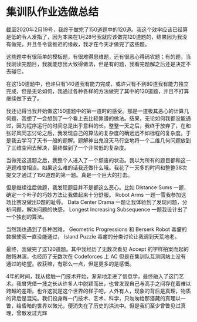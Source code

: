 # 集训队作业选做总结

截至2020年2月19号，我终于做完了150道题中的120道。我这个效率应该已经算是低的令人发指了，因为本来在1月28号我就应该做完120道题的，结果因为我没有做完，并且冬令营推迟的缘故，我才在今天才做完了这些题。

这些题中有很简单的模板题，有很难得思维题，还有很恶心得码农题；有的题，当我刚读完题目，我就能想出大致得做法，但是有的题，我看完题解之后还是决定不去碰它。

在这150道题中，也许只有140道我有能力完成，或许只有不到80道我有能力独立完成，但是无论如何，我通过各种各样的方法做完了其中的120道题，并且不打算继续做下去了。

我还记得当我开始做这150道题中的第一道时的感受。那是一道极其恶心的计算几何题，我想了一会想到了一个看上去比较靠谱的做法。结果，无论如何我都没能通过，因为程序运行的时间总是出乎意料的长。整整一天之后，我终于放弃了，在和张好风同志讨论之后，我发现自己的算法的复杂度的确远远不如标程的复杂度。于是我去学习了天书一般的题解。题解神出鬼没天马行空地将一个二维几何问题放到了三维空间去解决，最终做到了一个非常低的复杂度。

当做完这道题之后，我整个人进入了一个颓废的状态。我以为所有的题目都和这一道题难度相当。如果这么难的话我还做什么哦。我花了一天多的时间和整整38次提交才通过了150道题的第一题。真是一个巨大的打击。

但是继续往后做题，我发现题目并不是都这么恶心。比如 Distance Sums 一题，确定一个叶子的巧妙方法让我做起来十分舒服。 Robot Arms 一题一雪我参加这场比赛没做出D题的耻辱。 Data Center Drama 一题让我体验到了发现问题，分析问题，解决问题的快感， Longest Increasing Subsequence 一题我设计出了一个独创的算法。

当然我也遇到了各种困难， Geometric Progressions 和 Berserk Robot 毒瘤的数据使我一直没能通过， Island Puzzle 毒瘤的分类讨论让我调到天荒地老。

最终，我做完了这120道题。其中我经历了无数次看见 Accept 的字样拍案而起的酣畅淋漓，也经历了无数次在 Codeforces 上 AC 但是在集训队互测网站上没有通过的绝望。收获嘛，有那么一点，但是更多的是感慨。

4年的时间，我从接触一门技术开始，渐渐地走进了信息学，最终融入了这门艺术。我曾凭借一技之长从许多人中脱颖而出，也曾发现自己与高手之间存在着难以跨越的差距。也许这就是这个世界的样子吧，人外有人，现象的背后是真理，物质的背后是混沌。我们投身每一门技术、艺术、科学，只匆匆给那潜藏的真理以一瞥，给昏暗的世界以微光，便消失在了历史的洪流中。但是我们至少曾瞥见过真理，曾散发过光辉